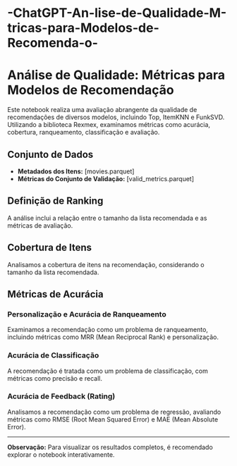 # -ChatGPT-An-lise-de-Qualidade-M-tricas-para-Modelos-de-Recomenda-o-

# Análise de Qualidade: Métricas para Modelos de Recomendação

Este notebook realiza uma avaliação abrangente da qualidade de recomendações de diversos modelos, incluindo Top, ItemKNN e FunkSVD. Utilizando a biblioteca Rexmex, examinamos métricas como acurácia, cobertura, ranqueamento, classificação e avaliação.

## Conjunto de Dados

- **Metadados dos Itens:** [movies.parquet]
- **Métricas do Conjunto de Validação:** [valid_metrics.parquet]

## Definição de Ranking

A análise inclui a relação entre o tamanho da lista recomendada e as métricas de avaliação.

## Cobertura de Itens

Analisamos a cobertura de itens na recomendação, considerando o tamanho da lista recomendada.

## Métricas de Acurácia

### Personalização e Acurácia de Ranqueamento

Examinamos a recomendação como um problema de ranqueamento, incluindo métricas como MRR (Mean Reciprocal Rank) e personalização.

### Acurácia de Classificação

A recomendação é tratada como um problema de classificação, com métricas como precisão e recall.

### Acurácia de Feedback (Rating)

Analisamos a recomendação como um problema de regressão, avaliando métricas como RMSE (Root Mean Squared Error) e MAE (Mean Absolute Error).

---

**Observação:** Para visualizar os resultados completos, é recomendado explorar o notebook interativamente.
